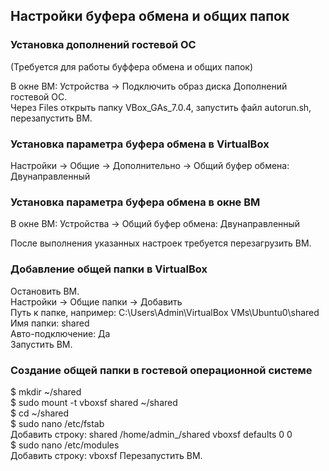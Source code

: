 ## Настройки буфера обмена и общих папок ##

### Установка дополнений гостевой ОС ###
(Требуется для работы буффера обмена и общих папок)  

В окне ВМ: Устройства -> Подключить образ диска Дополнений гостевой ОС.  
Через Files открыть папку VBox_GAs_7.0.4, запустить файл autorun.sh, перезапустить ВМ.  

### Установка параметра буфера обмена в VirtualBox ###
Настройки -> Общие -> Дополнительно -> Общий буфер обмена: Двунаправленный  

### Установка параметра буфера обмена в окне ВМ ###
В окне ВМ: Устройства -> Общий буфер обмена: Двунаправленный  

После выполнения указанных настроек требуется перезагрузить ВМ.  

### Добавление общей папки в VirtualBox ###
Остановить ВМ.  
Настройки -> Общие папки -> Добавить  
Путь к папке, например: C:\Users\Admin\VirtualBox VMs\Ubuntu0\shared  
Имя папки: shared  
Авто-подключение: Да  
Запустить ВМ.  

### Создание общей папки в гостевой операционной системе ###
$ mkdir ~/shared  
$ sudo mount -t vboxsf shared ~/shared  
$ cd ~/shared  
$ sudo nano /etc/fstab  
Добавить строку: shared	/home/admin_/shared	vboxsf	defaults	0	0  
$ sudo nano /etc/modules  
Добавить строку: vboxsf
Перезапустить ВМ.  

